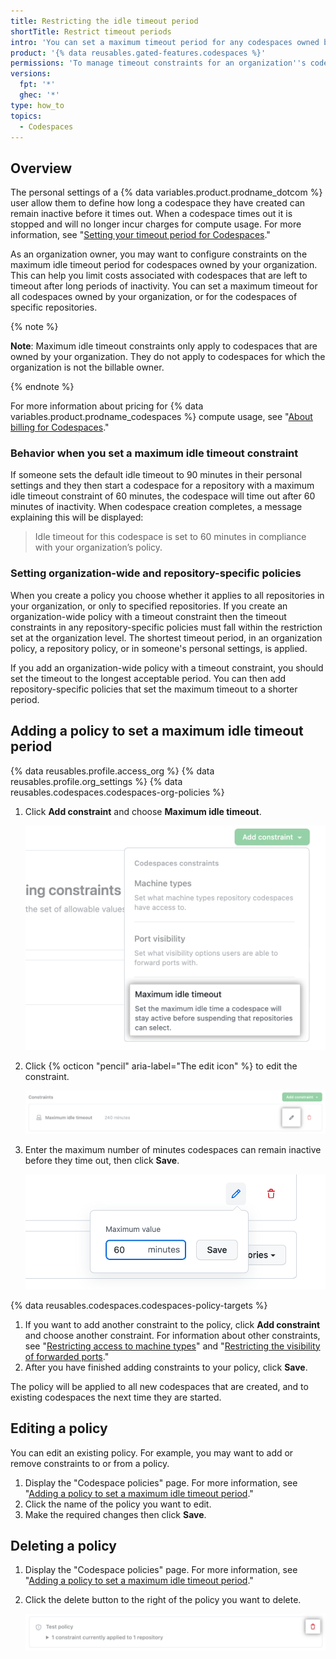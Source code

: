 ```yaml
---
title: Restricting the idle timeout period
shortTitle: Restrict timeout periods
intro: 'You can set a maximum timeout period for any codespaces owned by your organization.'
product: '{% data reusables.gated-features.codespaces %}'
permissions: 'To manage timeout constraints for an organization''s codespaces, you must be an owner of the organization.'
versions:
  fpt: '*'
  ghec: '*'
type: how_to
topics:
  - Codespaces
---
```


## Overview

The personal settings of a {% data variables.product.prodname_dotcom %} user allow them to define how long a codespace they have created can remain inactive before it times out. When a codespace times out it is stopped and will no longer incur charges for compute usage. For more information, see "[Setting your timeout period for Codespaces](/codespaces/customizing-your-codespace/setting-your-timeout-period-for-codespaces)."

As an organization owner, you may want to configure constraints on the maximum idle timeout period for codespaces owned by your organization. This can help you limit costs associated with codespaces that are left to timeout after long periods of inactivity. You can set a maximum timeout for all codespaces owned by your organization, or for the codespaces of specific repositories. 

{% note %}

**Note**: Maximum idle timeout constraints only apply to codespaces that are owned by your organization. They do not apply to codespaces for which the organization is not the billable owner.

{% endnote %}

For more information about pricing for {% data variables.product.prodname_codespaces %} compute usage, see "[About billing for Codespaces](/billing/managing-billing-for-github-codespaces/about-billing-for-codespaces#codespaces-pricing)."

### Behavior when you set a maximum idle timeout constraint

If someone sets the default idle timeout to 90 minutes in their personal settings and they then start a codespace for a repository with a maximum idle timeout constraint of 60 minutes, the codespace will time out after 60 minutes of inactivity. When codespace creation completes, a message explaining this will be displayed:

> Idle timeout for this codespace is set to 60 minutes in compliance with your organization’s policy.

### Setting organization-wide and repository-specific policies

When you create a policy you choose whether it applies to all repositories in your organization, or only to specified repositories. If you create an organization-wide policy with a timeout constraint then the timeout constraints in any repository-specific policies must fall within the restriction set at the organization level. The shortest timeout period, in an organization policy, a repository policy, or in someone's personal settings, is applied.

If you add an organization-wide policy with a timeout constraint, you should set the timeout to the longest acceptable period. You can then add repository-specific policies that set the maximum timeout to a shorter period.

## Adding a policy to set a maximum idle timeout period

{% data reusables.profile.access_org %}
{% data reusables.profile.org_settings %}
{% data reusables.codespaces.codespaces-org-policies %}
1. Click **Add constraint** and choose **Maximum idle timeout**.

   ![Add a constraint for idle timeout](/assets/images/help/codespaces/add-constraint-dropdown-timeout.png)

1. Click {% octicon "pencil" aria-label="The edit icon" %} to edit the constraint.

   ![Edit the timeout constraint](/assets/images/help/codespaces/edit-timeout-constraint.png)

1. Enter the maximum number of minutes codespaces can remain inactive before they time out, then click **Save**.

   ![Choose the port visibility options](/assets/images/help/codespaces/maximum-minutes-timeout.png)

{% data reusables.codespaces.codespaces-policy-targets %}
1. If you want to add another constraint to the policy, click **Add constraint** and choose another constraint. For information about other constraints, see "[Restricting access to machine types](/codespaces/managing-codespaces-for-your-organization/restricting-access-to-machine-types)" and "[Restricting the visibility of forwarded ports](/codespaces/managing-codespaces-for-your-organization/restricting-the-visibility-of-forwarded-ports)."
1. After you have finished adding constraints to your policy, click **Save**.

The policy will be applied to all new codespaces that are created, and to existing codespaces the next time they are started.

## Editing a policy

You can edit an existing policy. For example, you may want to add or remove constraints to or from a policy.

1. Display the "Codespace policies" page. For more information, see "[Adding a policy to set a maximum idle timeout period](#adding-a-policy-to-set-a-maximum-idle-timeout-period)."
1. Click the name of the policy you want to edit.
1. Make the required changes then click **Save**.

## Deleting a policy 

1. Display the "Codespace policies" page. For more information, see "[Adding a policy to set a maximum idle timeout period](#adding-a-policy-to-set-a-maximum-idle-timeout-period)."
1. Click the delete button to the right of the policy you want to delete.

   ![The delete button for a policy](/assets/images/help/codespaces/policy-delete.png)
